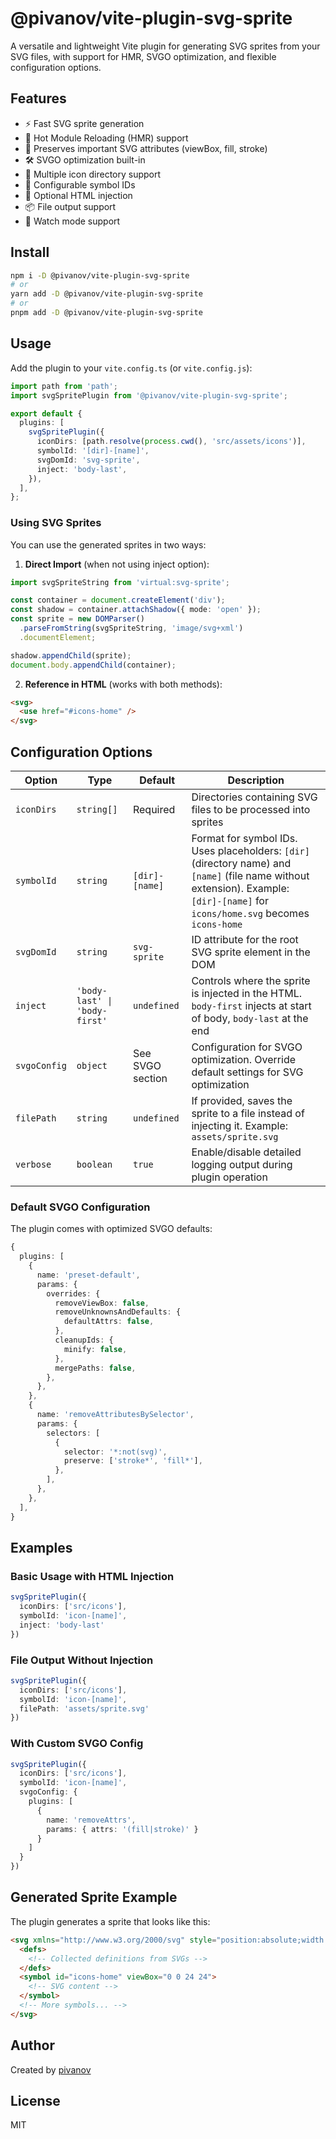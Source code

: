 # @pivanov/vite-plugin-svg-sprite

A versatile and lightweight Vite plugin for generating SVG sprites from your SVG files, with support for HMR, SVGO optimization, and flexible configuration options.

## Features

- ⚡️ Fast SVG sprite generation
- 🔄 Hot Module Reloading (HMR) support
- 🎨 Preserves important SVG attributes (viewBox, fill, stroke)
- 🛠️ SVGO optimization built-in
- 📁 Multiple icon directory support
- 🔧 Configurable symbol IDs
- 💉 Optional HTML injection
- 📦 File output support
- 👀 Watch mode support

## Install

```bash
npm i -D @pivanov/vite-plugin-svg-sprite
# or
yarn add -D @pivanov/vite-plugin-svg-sprite
# or
pnpm add -D @pivanov/vite-plugin-svg-sprite
```

## Usage

Add the plugin to your `vite.config.ts` (or `vite.config.js`):

```typescript
import path from 'path';
import svgSpritePlugin from '@pivanov/vite-plugin-svg-sprite';

export default {
  plugins: [
    svgSpritePlugin({
      iconDirs: [path.resolve(process.cwd(), 'src/assets/icons')],
      symbolId: '[dir]-[name]',
      svgDomId: 'svg-sprite',
      inject: 'body-last',
    }),
  ],
};
```

### Using SVG Sprites

You can use the generated sprites in two ways:

1. **Direct Import** (when not using inject option):
```typescript
import svgSpriteString from 'virtual:svg-sprite';

const container = document.createElement('div');
const shadow = container.attachShadow({ mode: 'open' });
const sprite = new DOMParser()
  .parseFromString(svgSpriteString, 'image/svg+xml')
  .documentElement;

shadow.appendChild(sprite);
document.body.appendChild(container);
```

2. **Reference in HTML** (works with both methods):
```html
<svg>
  <use href="#icons-home" />
</svg>
```

## Configuration Options

| Option | Type | Default | Description |
|--------|------|---------|-------------|
| `iconDirs` | `string[]` | Required | Directories containing SVG files to be processed into sprites |
| `symbolId` | `string` | `[dir]-[name]` | Format for symbol IDs. Uses placeholders: `[dir]` (directory name) and `[name]` (file name without extension). Example: `[dir]-[name]` for `icons/home.svg` becomes `icons-home` |
| `svgDomId` | `string` | `svg-sprite` | ID attribute for the root SVG sprite element in the DOM |
| `inject` | `'body-last' \| 'body-first'` | `undefined` | Controls where the sprite is injected in the HTML. `body-first` injects at start of body, `body-last` at the end |
| `svgoConfig` | `object` | See SVGO section | Configuration for SVGO optimization. Override default settings for SVG optimization |
| `filePath` | `string` | `undefined` | If provided, saves the sprite to a file instead of injecting it. Example: `assets/sprite.svg` |
| `verbose` | `boolean` | `true` | Enable/disable detailed logging output during plugin operation |

### Default SVGO Configuration

The plugin comes with optimized SVGO defaults:

```typescript
{
  plugins: [
    {
      name: 'preset-default',
      params: {
        overrides: {
          removeViewBox: false,
          removeUnknownsAndDefaults: {
            defaultAttrs: false,
          },
          cleanupIds: {
            minify: false,
          },
          mergePaths: false,
        },
      },
    },
    {
      name: 'removeAttributesBySelector',
      params: {
        selectors: [
          {
            selector: '*:not(svg)',
            preserve: ['stroke*', 'fill*'],
          },
        ],
      },
    },
  ],
}
```

## Examples

### Basic Usage with HTML Injection

```typescript
svgSpritePlugin({
  iconDirs: ['src/icons'],
  symbolId: 'icon-[name]',
  inject: 'body-last'
})
```

### File Output Without Injection

```typescript
svgSpritePlugin({
  iconDirs: ['src/icons'],
  symbolId: 'icon-[name]',
  filePath: 'assets/sprite.svg'
})
```

### With Custom SVGO Config

```typescript
svgSpritePlugin({
  iconDirs: ['src/icons'],
  symbolId: 'icon-[name]',
  svgoConfig: {
    plugins: [
      {
        name: 'removeAttrs',
        params: { attrs: '(fill|stroke)' }
      }
    ]
  }
})
```

## Generated Sprite Example

The plugin generates a sprite that looks like this:

```html
<svg xmlns="http://www.w3.org/2000/svg" style="position:absolute;width:0;height:0;" id="svg-sprite">
  <defs>
    <!-- Collected definitions from SVGs -->
  </defs>
  <symbol id="icons-home" viewBox="0 0 24 24">
    <!-- SVG content -->
  </symbol>
  <!-- More symbols... -->
</svg>
```

## Author

Created by [pivanov](https://github.com/pivanov)

## License

MIT
